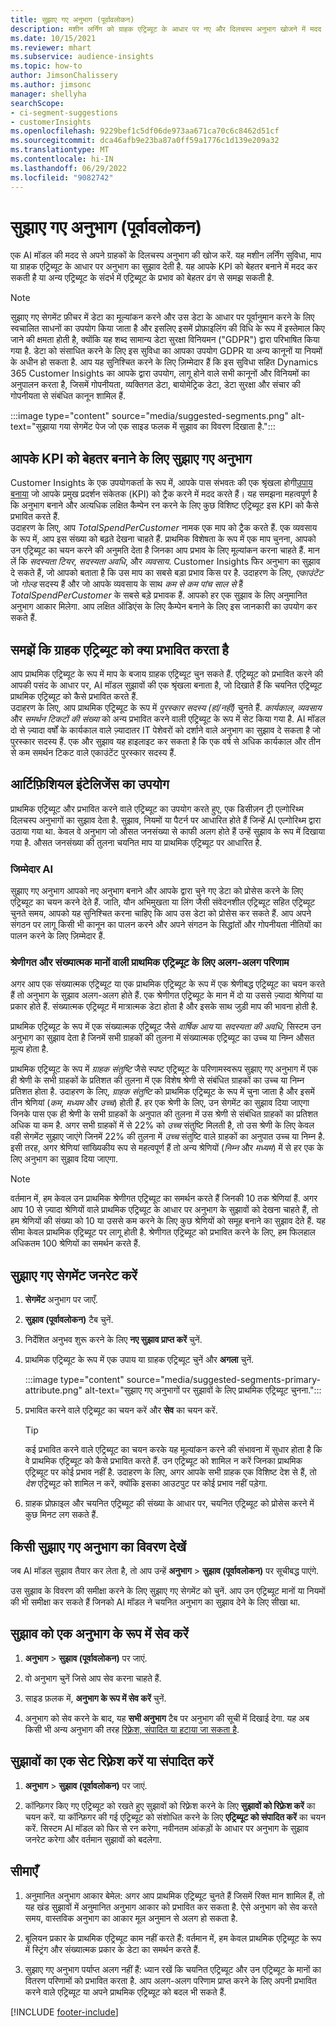 ```yaml
---
title: सुझाए गए अनुभाग (पूर्वावलोकन)
description: मशीन लर्निंग को ग्राहक एट्रिब्यूट के आधार पर नए और दिलचस्प अनुभाग खोजने में मदद करें.
ms.date: 10/15/2021
ms.reviewer: mhart
ms.subservice: audience-insights
ms.topic: how-to
author: JimsonChalissery
ms.author: jimsonc
manager: shellyha
searchScope:
- ci-segment-suggestions
- customerInsights
ms.openlocfilehash: 9229bef1c5df06de973aa671ca70c6c8462d51cf
ms.sourcegitcommit: dca46afb9e23ba87a0ff59a1776c1d139e209a32
ms.translationtype: MT
ms.contentlocale: hi-IN
ms.lasthandoff: 06/29/2022
ms.locfileid: "9082742"
---
```

# <a name="suggested-segments-preview"></a>सुझाए गए अनुभाग (पूर्वावलोकन)

एक AI मॉडल की मदद से अपने ग्राहकों के दिलचस्प अनुभाग की खोज करें. यह मशीन लर्निंग सुविधा, माप या ग्राहक एट्रिब्यूट के आधार पर अनुभाग का सुझाव देती है. यह आपके KPI को बेहतर बनाने में मदद कर सकती है या अन्य एट्रिब्यूट के संदर्भ में एट्रिब्यूट के प्रभाव को बेहतर ढंग से समझ सकती है. 

> [!NOTE]
> सुझाए गए सेगमेंट फ़ीचर में डेटा का मूल्यांकन करने और उस डेटा के आधार पर पूर्वानुमान करने के लिए स्वचालित साधनों का उपयोग किया जाता है और इसलिए इसमें प्रोफ़ाइलिंग की विधि के रूप में इस्तेमाल किए जाने की क्षमता होती है, क्योंकि यह शब्द सामान्य डेटा सुरक्षा विनियमन ("GDPR") द्वारा परिभाषित किया गया है. डेटा को संसाधित करने के लिए इस सुविधा का आपका उपयोग GDPR या अन्य कानूनों या नियमों के अधीन हो सकता है. आप यह सुनिश्चित करने के लिए ज़िम्मेदार हैं कि इस सुविधा सहित Dynamics 365 Customer Insights का आपके द्वारा उपयोग, लागू होने वाले सभी कानूनों और विनियमों का अनुपालन करता है, जिसमें गोपनीयता, व्यक्तिगत डेटा, बायोमेट्रिक डेटा, डेटा सुरक्षा और संचार की गोपनीयता से संबंधित कानून शामिल हैं.

:::image type="content" source="media/suggested-segments.png" alt-text="सुझाया गया सेगमेंट पेज जो एक साइड फलक में सुझाव का विवरण दिखाता है.":::

## <a name="suggested-segments-to-improve-your-kpis"></a>आपके KPI को बेहतर बनाने के लिए सुझाए गए अनुभाग

Customer Insights के एक उपयोगकर्ता के रूप में, आपके पास संभवतः की एक श्रृंखला होगी[उपाय बनाया](measures.md) जो आपके प्रमुख प्रदर्शन संकेतक (KPI) को ट्रैक करने में मदद करते हैं। यह समझना महत्वपूर्ण है कि अनुभाग बनाने और अत्यधिक लक्षित कैम्पेन रन करने के लिए कुछ विशिष्ट एट्रिब्यूट इस KPI को कैसे प्रभावित करते हैं.   
उदाहरण के लिए, आप *TotalSpendPerCustomer* नामक एक माप को ट्रैक करते हैं. एक व्यवसाय के रूप में, आप इस संख्या को बढ़ते देखना चाहते हैं. प्राथमिक विशेषता के रूप में एक माप चुनना, आपको उन एट्रिब्यूट का चयन करने की अनुमति देता है जिनका आप प्रभाव के लिए मूल्यांकन करना चाहते हैं. मान लें कि *सदस्यता टियर*, *सदस्यता अवधि*, और *व्यवसाय*. Customer Insights फिर अनुभाग का सुझाव दे सकते हैं, जो आपको बताता है कि उस माप का सबसे बड़ा प्रभाव किस पर है. उदाहरण के लिए, *एकाउंटेंट* जो *गोल्ड* सदस्य हैं और जो आपके व्यवसाय के साथ *कम से कम पांच साल से* हैं *TotalSpendPerCustomer* के सबसे बड़े प्रभावक हैं. आपको हर एक सुझाव के लिए अनुमानित अनुभाग आकार मिलेगा. आप लक्षित ऑडिएंस के लिए कैम्पेन बनाने के लिए इस जानकारी का उपयोग कर सकते हैं.

## <a name="understand-what-influences-a-customer-attribute"></a>समझें कि ग्राहक एट्रिब्यूट को क्या प्रभावित करता है

आप प्राथमिक एट्रिब्यूट के रूप में माप के बजाय ग्राहक एट्रिब्यूट चुन सकते हैं. एट्रिब्यूट को प्रभावित करने की आपकी पसंद के आधार पर, AI मॉडल सुझावों की एक श्रृंखला बनाता है, जो दिखाते हैं कि चयनित एट्रिब्यूट प्राथमिक एट्रिब्यूट को कैसे प्रभावित करते हैं.   
उदाहरण के लिए, आप प्राथमिक एट्रिब्यूट के रूप में *पुरस्कार सदस्य (हां/नहीं)* चुनते हैं. *कार्यकाल*, *व्यवसाय* और *समर्थन टिकटों की संख्या* को अन्य प्रभावित करने वाली एट्रिब्यूट के रूप में सेट किया गया है. AI मॉडल दो से ज़्यादा वर्षों के कार्यकाल वाले ज़्यादातर IT पेशेवरों को दर्शाने वाले अनुभाग का सुझाव दे सकता है जो पुरस्कार सदस्य हैं. एक और सुझाव यह हाइलाइट कर सकता है कि एक वर्ष से अधिक कार्यकाल और तीन से कम समर्थन टिकट वाले एकाउंटेंट पुरस्कार सदस्य हैं. 

## <a name="artificial-intelligence-usage"></a>आर्टिफ़िशियल इंटेलिजेंस का उपयोग

प्राथमिक एट्रिब्यूट और प्रभावित करने वाले एट्रिब्यूट का उपयोग करते हुए, एक डिसीज़न ट्री एल्गोरिथ्म दिलचस्प अनुभागों का सुझाव देता है. सुझाव, नियमों या पैटर्न पर आधारित होते हैं जिन्हें AI एल्गोरिथ्म द्वारा उठाया गया था. केवल वे अनुभाग जो औसत जनसंख्या से काफी अलग होते हैं उन्हें सुझाव के रूप में दिखाया गया है. औसत जनसंख्या की तुलना चयनित माप या प्राथमिक एट्रिब्यूट पर आधारित है.

### <a name="responsible-ai"></a>जिम्मेदार AI

सुझाए गए अनुभाग आपको नए अनुभाग बनाने और आपके द्वारा चुने गए डेटा को प्रोसेस करने के लिए एट्रिब्यूट का चयन करने देते हैं. जाति, यौन अभिमुखता या लिंग जैसी संवेदनशील एट्रिब्यूट सहित एट्रिब्यूट चुनते समय, आपको यह सुनिश्चित करना चाहिए कि आप उस डेटा को प्रोसेस कर सकते हैं. आप अपने संगठन पर लागू किसी भी कानून का पालन करने और अपने संगठन के सिद्धांतों और गोपनीयता नीतियों का पालन करने के लिए ज़िम्मेदार हैं.

### <a name="different-results-for-primary-attributes-with-categorical-and-numeric-values"></a>श्रेणीगत और संख्यात्मक मानों वाली प्राथमिक एट्रिब्यूट के लिए अलग-अलग परिणाम

अगर आप एक संख्यात्मक एट्रिब्यूट या एक प्राथमिक एट्रिब्यूट के रूप में एक श्रेणीबद्ध एट्रिब्यूट का चयन करते हैं तो अनुभाग के सुझाव अलग-अलग होते हैं. एक श्रेणीगत एट्रिब्यूट के मान में दो या उससे ज़्यादा श्रेणियां या प्रकार होते हैं. संख्यात्मक एट्रिब्यूट में मात्रात्मक डेटा होता है और इसके साथ जुड़ी माप की भावना होती है.

प्राथमिक एट्रिब्यूट के रूप में एक संख्यात्मक एट्रिब्यूट जैसे *वार्षिक आय* या *सदस्यता की अवधि*, सिस्टम उन अनुभाग का सुझाव देता है जिनमें सभी ग्राहकों की तुलना में संख्यात्मक एट्रिब्यूट का उच्च या निम्न औसत मूल्य होता है.

प्राथमिक एट्रिब्यूट के रूप में *ग्राहक संतुष्टि* जैसे स्पष्ट एट्रिब्यूट के परिणामस्वरूप सुझाए गए अनुभाग में एक ही श्रेणी के सभी ग्राहकों के प्रतिशत की तुलना में एक विशेष श्रेणी से संबंधित ग्राहकों का उच्च या निम्न प्रतिशत होता है. उदाहरण के लिए, *ग्राहक संतुष्टि* को प्राथमिक एट्रिब्यूट के रूप में चुना जाता है और इसमें तीन श्रेणियां (*कम*, *मध्यम* और *उच्च*) होती हैं. हर एक श्रेणी के लिए, उन सेगमेंट का सुझाव दिया जाएगा जिनके पास एक ही श्रेणी के सभी ग्राहकों के अनुपात की तुलना में उस श्रेणी से संबंधित ग्राहकों का प्रतिशत अधिक या कम है. अगर सभी ग्राहकों में से 22% को *उच्च* संतुष्टि मिलती है, तो उस श्रेणी के लिए केवल वही सेगमेंट सुझाए जाएंगे जिनमें 22% की तुलना में *उच्च* संतुष्टि वाले ग्राहकों का अनुपात उच्च या निम्न है. इसी तरह, अगर श्रेणियां सांख्यिकीय रूप से महत्वपूर्ण हैं तो अन्य श्रेणियों (*निम्न* और *मध्यम*) में से हर एक के लिए अनुभाग का सुझाव दिया जाएगा.

> [!NOTE]
> वर्तमान में, हम केवल उन प्राथमिक श्रेणीगत एट्रिब्यूट का समर्थन करते हैं जिनकी 10 तक श्रेणियां हैं. अगर आप 10 से ज़्यादा श्रेणियों वाले प्राथमिक एट्रिब्यूट के आधार पर अनुभाग के सुझावों को देखना चाहते हैं, तो हम श्रेणियों की संख्या को 10 या उससे कम करने के लिए कुछ श्रेणियों को समूह बनाने का सुझाव देते हैं. यह सीमा केवल प्राथमिक एट्रिब्यूट पर लागू होती है. श्रेणीगत एट्रिब्यूट को प्रभावित करने के लिए, हम फिलहाल अधिकतम 100 श्रेणियों का समर्थन करते हैं.

## <a name="generate-suggested-segments"></a>सुझाए गए सेगमेंट जनरेट करें

1. **सेगमेंट** अनुभाग पर जाएँ.

1. **सुझाव (पूर्वावलोकन)** टैब चुनें.

1. निर्देशित अनुभव शुरू करने के लिए **नए सुझाव प्राप्त करें** चुनें.

1. प्राथमिक एट्रिब्यूट के रूप में एक उपाय या ग्राहक एट्रिब्यूट चुनें और **अगला** चुनें.

   :::image type="content" source="media/suggested-segments-primary-attribute.png" alt-text="सुझाए गए अनुभागों पर सुझावों के लिए प्राथमिक एट्रिब्यूट चुनना.":::

1. प्रभावित करने वाले एट्रिब्यूट का चयन करें और **सेव** का चयन करें.
   
   > [!TIP]
   > कई प्रभावित करने वाले एट्रिब्यूट का चयन करके यह मूल्यांकन करने की संभावना में सुधार होता है कि वे प्राथमिक एट्रिब्यूट को कैसे प्रभावित करते हैं. उन एट्रिब्यूट को शामिल न करें जिनका प्राथमिक एट्रिब्यूट पर कोई प्रभाव नहीं है. उदाहरण के लिए, अगर आपके सभी ग्राहक एक विशिष्ट देश से हैं, तो *देश* एट्रिब्यूट को शामिल न करें, क्योंकि इसका आउटपुट पर कोई प्रभाव नहीं पड़ेगा.

1. ग्राहक प्रोफ़ाइल और चयनित एट्रिब्यूट की संख्या के आधार पर, चयनित एट्रिब्यूट को प्रोसेस करने में कुछ मिनट लग सकते हैं. 

## <a name="view-details-of-a-suggested-segment"></a>किसी सुझाए गए अनुभाग का विवरण देखें

जब AI मॉडल सुझाव तैयार कर लेता है, तो आप उन्हें **अनुभाग** > **सुझाव (पूर्वावलोकन)** पर सूचीबद्ध पाएंगे.
 
उस सुझाव के विवरण की समीक्षा करने के लिए सुझाए गए सेगमेंट को चुनें. आप उन एट्रिब्यूट मानों या नियमों की भी समीक्षा कर सकते हैं जिनको AI मॉडल ने चयनित अनुभाग का सुझाव देने के लिए सीखा था.

## <a name="save-a-suggestion-as-a-segment"></a>सुझाव को एक अनुभाग के रूप में सेव करें

1. **अनुभाग** > **सुझाव (पूर्वावलोकन)** पर जाएं.

1. वो अनुभाग चुनें जिसे आप सेव करना चाहते हैं. 

1. साइड फ़लक में, **अनुभाग के रूप में सेव करें** चुनें. 

1. अनुभाग को सेव करने के बाद, यह **सभी अनुभाग** टैब पर अनुभाग की सूची में दिखाई देगा. यह अब किसी भी अन्य अनुभाग की तरह [रिफ़्रेश, संपादित या हटाया जा सकता है](segments.md).

## <a name="refresh-or-edit-a-set-of-suggestions"></a>सुझावों का एक सेट रिफ़्रेश करें या संपादित करें

1. **अनुभाग** > **सुझाव (पूर्वावलोकन)** पर जाएं.

1. कॉन्फ़िगर किए गए एट्रिब्यूट को रखते हुए सुझावों को रिफ़्रेश करने के लिए **सुझावों को रिफ़्रेश करें** का चयन करें. या कॉन्फ़िगर की गई एट्रिब्यूट को संशोधित करने के लिए **एट्रिब्यूट को संपादित करें** का चयन करें. सिस्टम AI मॉडल को फिर से रन करेगा, नवीनतम आंकड़ों के आधार पर अनुभाग के सुझाव जनरेट करेगा और वर्तमान सुझावों को बदलेगा.

## <a name="limitations"></a>सीमाएँ

1. अनुमानित अनुभाग आकार बेमेल: अगर आप प्राथमिक एट्रिब्यूट चुनते हैं जिसमें रिक्त मान शामिल हैं, तो यह खंड सुझावों में अनुमानित अनुभाग आकार को प्रभावित कर सकता है. ऐसे अनुभाग को सेव करते समय, वास्तविक अनुभाग का आकार मूल अनुमान से अलग हो सकता है.
 
2. बूलियन प्रकार के प्राथमिक एट्रिब्यूट काम नहीं करते हैं: वर्तमान में, हम केवल प्राथमिक एट्रिब्यूट के रूप में स्ट्रिंग और संख्यात्मक प्रकार के डेटा का समर्थन करते हैं.

3. सुझाए गए अनुभाग पर्याप्त अलग नहीं हैं: ध्यान रखें कि चयनित एट्रिब्यूट और उन एट्रिब्यूट के मानों का वितरण परिणामों को प्रभावित करता है. आप अलग-अलग परिणाम प्राप्त करने के लिए अपनी प्रभावित करने वाले एट्रिब्यूट या अपने प्राथमिक एट्रिब्यूट को बदल भी सकते हैं.



[!INCLUDE [footer-include](includes/footer-banner.md)]